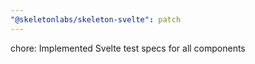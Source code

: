 ```yaml
---
"@skeletonlabs/skeleton-svelte": patch
---
```


chore: Implemented Svelte test specs for all components

